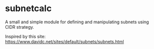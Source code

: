 # subnetcalc

A small and simple module for defining and manipulating subnets using CIDR strategy.

Inspired by this site:
https://www.davidc.net/sites/default/subnets/subnets.html
